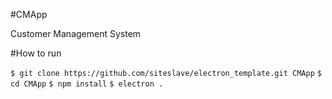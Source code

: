 #CMApp

Customer Management System

#How to run

`$ git clone https://github.com/siteslave/electron_template.git CMApp`
`$ cd CMApp`
`$ npm install`
`$ electron .`